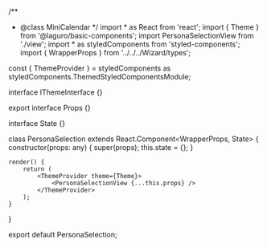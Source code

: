 /**
 * @class MiniCalendar
 */
import * as React from 'react';
import { Theme } from '@laguro/basic-components';
import PersonaSelectionView from './view';
import * as styledComponents from 'styled-components';
import { WrapperProps } from '../../../Wizard/types';

const { ThemeProvider } = styledComponents as styledComponents.ThemedStyledComponentsModule<IThemeInterface>;

interface IThemeInterface {}

export interface Props {}

interface State {}

class PersonaSelection extends React.Component<WrapperProps, State> {
    constructor(props: any) {
        super(props);
        this.state = {};
    }

    render() {
        return (
            <ThemeProvider theme={Theme}>
                <PersonaSelectionView {...this.props} />
            </ThemeProvider>
        );
    }
}

export default PersonaSelection;
